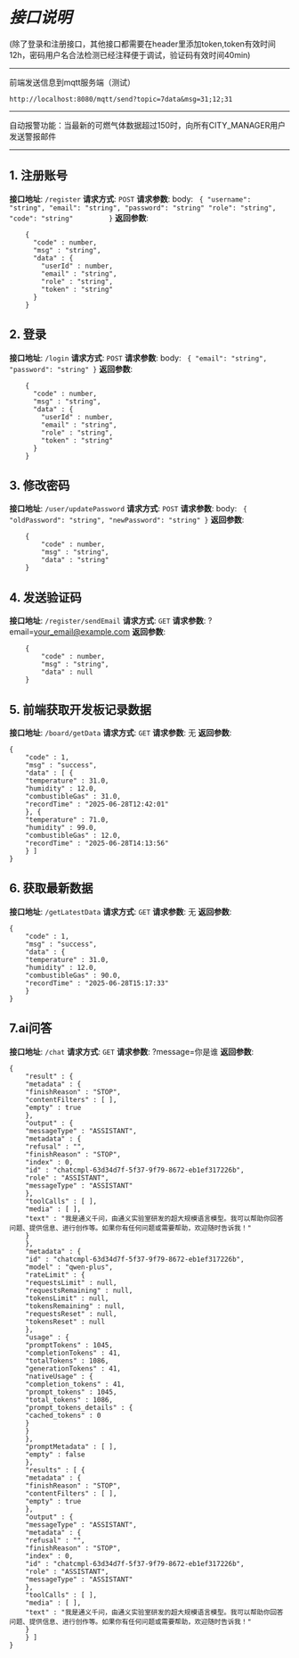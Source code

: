 # ***接口说明***
(除了登录和注册接口，其他接口都需要在header里添加token,token有效时间12h，密码用户名合法检测已经注释便于调试，验证码有效时间40min)
***
前端发送信息到mqtt服务端（测试）
```
http://localhost:8080/mqtt/send?topic=7data&msg=31;12;31
```
***
自动报警功能：当最新的可燃气体数据超过150时，向所有CITY_MANAGER用户发送警报邮件
***
## 1. 注册账号
**接口地址**: `/register`
**请求方式**: `POST`
**请求参数**:
    body:
        ```
        {
            "username": "string",
            "email": "string",
            "password": "string"
            "role": "string",
            "code": "string"        
        }```
**返回参数**:

        {
          "code" : number,
          "msg" : "string",
          "data" : {
            "userId" : number,
            "email" : "string",
            "role" : "string",
            "token" : "string"
          }
        }
        
## 2. 登录
**接口地址**: `/login`
**请求方式**: `POST`
**请求参数**:
    body:
        ```
        {
            "email": "string",
            "password": "string"
        }```
**返回参数**:

        {
          "code" : number,
          "msg" : "string",
          "data" : {
            "userId" : number,
            "email" : "string",
            "role" : "string",
            "token" : "string"
          }
        }
        
## 3. 修改密码
**接口地址**: `/user/updatePassword`
**请求方式**: `POST`
**请求参数**:
    body:
        ```
        {
            "oldPassword": "string",
            "newPassword": "string"
        }```
**返回参数**:
        
        {
            "code" : number,
            "msg" : "string",
            "data" : "string"
        }

## 4. 发送验证码
**接口地址**: `/register/sendEmail`
**请求方式**: `GET`
**请求参数**: ?email=your_email@example.com
**返回参数**: 

        {
            "code" : number,
            "msg" : "string",
            "data" : null
        }

## 5. 前端获取开发板记录数据
**接口地址**: `/board/getData`
**请求方式**: `GET`
**请求参数**: 无
**返回参数**:

    {
        "code" : 1,
        "msg" : "success",
        "data" : [ {
        "temperature" : 31.0,
        "humidity" : 12.0,
        "combustibleGas" : 31.0,
        "recordTime" : "2025-06-28T12:42:01"
        }, {
        "temperature" : 71.0,
        "humidity" : 99.0,
        "combustibleGas" : 12.0,
        "recordTime" : "2025-06-28T14:13:56"
        } ]
    }
## 6. 获取最新数据
**接口地址**: `/getLatestData`
**请求方式**: `GET`
**请求参数**: 无
**返回参数**:

    {
        "code" : 1,
        "msg" : "success",
        "data" : {
        "temperature" : 31.0,
        "humidity" : 12.0,
        "combustibleGas" : 90.0,
        "recordTime" : "2025-06-28T15:17:33"
        }
    }
## 7.ai问答
**接口地址**: `/chat`
**请求方式**: `GET`
**请求参数**: ?message=你是谁
**返回参数**:

    {
        "result" : {
        "metadata" : {
        "finishReason" : "STOP",
        "contentFilters" : [ ],
        "empty" : true
        },
        "output" : {
        "messageType" : "ASSISTANT",
        "metadata" : {
        "refusal" : "",
        "finishReason" : "STOP",
        "index" : 0,
        "id" : "chatcmpl-63d34d7f-5f37-9f79-8672-eb1ef317226b",
        "role" : "ASSISTANT",
        "messageType" : "ASSISTANT"
        },
        "toolCalls" : [ ],
        "media" : [ ],
        "text" : "我是通义千问，由通义实验室研发的超大规模语言模型。我可以帮助你回答问题、提供信息、进行创作等。如果你有任何问题或需要帮助，欢迎随时告诉我！"
        }
        },
        "metadata" : {
        "id" : "chatcmpl-63d34d7f-5f37-9f79-8672-eb1ef317226b",
        "model" : "qwen-plus",
        "rateLimit" : {
        "requestsLimit" : null,
        "requestsRemaining" : null,
        "tokensLimit" : null,
        "tokensRemaining" : null,
        "requestsReset" : null,
        "tokensReset" : null
        },
        "usage" : {
        "promptTokens" : 1045,
        "completionTokens" : 41,
        "totalTokens" : 1086,
        "generationTokens" : 41,
        "nativeUsage" : {
        "completion_tokens" : 41,
        "prompt_tokens" : 1045,
        "total_tokens" : 1086,
        "prompt_tokens_details" : {
        "cached_tokens" : 0
        }
        }
        },
        "promptMetadata" : [ ],
        "empty" : false
        },
        "results" : [ {
        "metadata" : {
        "finishReason" : "STOP",
        "contentFilters" : [ ],
        "empty" : true
        },
        "output" : {
        "messageType" : "ASSISTANT",
        "metadata" : {
        "refusal" : "",
        "finishReason" : "STOP",
        "index" : 0,
        "id" : "chatcmpl-63d34d7f-5f37-9f79-8672-eb1ef317226b",
        "role" : "ASSISTANT",
        "messageType" : "ASSISTANT"
        },
        "toolCalls" : [ ],
        "media" : [ ],
        "text" : "我是通义千问，由通义实验室研发的超大规模语言模型。我可以帮助你回答问题、提供信息、进行创作等。如果你有任何问题或需要帮助，欢迎随时告诉我！"
        }
        } ]
    }